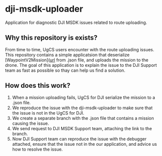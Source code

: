 # dji-msdk-uploader

Application for diagnostic DJI MSDK issues related to route uploading.


## Why this repository is exists?

From time to time, UgCS users encounter with the route uploading issues. This repository contains a simple applicatsion that deserialize [WaypointV2Mission]([url](https://developer.dji.com/api-reference/android-api/Components/Missions/DJIWaypointV2Mission.html?search=waypointv2mission&i=0&) from .json file, and uploads the mission to the drone. The goal of this application is to explain the issue to the DJI Support team as fast as possible so thay can help us find a solution. 

## How does this work?

1. When a mission uploading fails, UgCS for DJI serialize the mission to a .json file.
2. We reproduce the issue with the dji-msdk-uploader to make sure that the issue is not in the UgCS for DJI.
3. We create a separate branch with the .json file that contains a mission causing the issue.
4. We send request to DJI MSDK Support team, attaching the link to the branch.
5. Now DJI Support team can reproduce the issue with the debugger attached, ensure that the issue not in the our application, and advice us how to resolve the issue.
